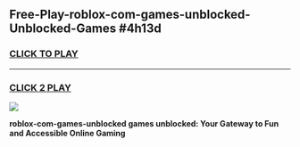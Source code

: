 
## Free-Play-roblox-com-games-unblocked-Unblocked-Games #4h13d
<h3>
<a href="https://news.freeplayer.one?title=roblox-com-games-unblocked&ref=8M">CLICK TO PLAY</a></h3>
<hr>

<h3>
<a href="https://news.freeplayer.one?title=roblox-com-games-unblocked&ref=8M">CLICK 2 PLAY</a>
  
</h3>

<a href="https://news.freeplayer.one?title=roblox-com-games-unblocked&ref=8M"><img src="https://clearcache.store/games.png"></a>


**roblox-com-games-unblocked games unblocked: Your Gateway to Fun and Accessible Online Gaming**
